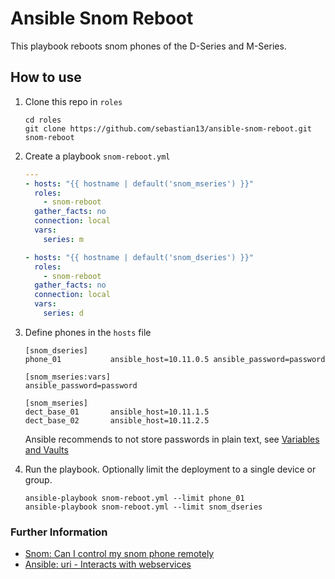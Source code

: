 # Ansible Snom Reboot

This playbook reboots snom phones of the D-Series and M-Series.

## How to use

1. Clone this repo in `roles`

	```
	cd roles
	git clone https://github.com/sebastian13/ansible-snom-reboot.git snom-reboot
	```

1. Create a playbook `snom-reboot.yml`

	```yaml
	---
	- hosts: "{{ hostname | default('snom_mseries') }}"
	  roles:
	    - snom-reboot
	  gather_facts: no
	  connection: local
	  vars:
	    series: m
	
	- hosts: "{{ hostname | default('snom_dseries') }}"
	  roles:
	    - snom-reboot
	  gather_facts: no
	  connection: local
	  vars:
	    series: d
	```

1. Define phones in the `hosts` file

	```
	[snom_dseries]
	phone_01           ansible_host=10.11.0.5 ansible_password=password
	
	[snom_mseries:vars]
	ansible_password=password
	
	[snom_mseries]
	dect_base_01       ansible_host=10.11.1.5
	dect_base_02       ansible_host=10.11.2.5
	```
	
	Ansible recommends to not store passwords in plain text, see [Variables and Vaults](https://docs.ansible.com/ansible/latest/user_guide/playbooks_best_practices.html#best-practices-for-variables-and-vaults)
	
1. Run the playbook. Optionally limit the deployment to a single device or group.

	```
	ansible-playbook snom-reboot.yml --limit phone_01
	ansible-playbook snom-reboot.yml --limit snom_dseries
	```
	
### Further Information

- [Snom: Can I control my snom phone remotely](http://wiki.snom.com/FAQ/Can_I_control_my_snom_phone_remotely)
- [Ansible: uri - Interacts with webservices](https://docs.ansible.com/ansible/latest/modules/uri_module.html)